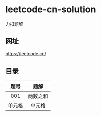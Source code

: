 # leetcode-cn-solution
力扣题解
## 网址
https://leetcode.cn/

## 目录

| 题号 | 题解 | 
| :----: | :----: | 
| 001 | 两数之和 | 
| 单元格 | 单元格 | 